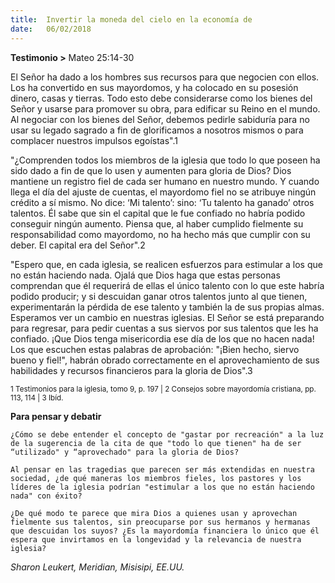 ```yaml
---
title:  Invertir la moneda del cielo en la economía de
date:   06/02/2018
---
```


**Testimonio >** Mateo 25:14-30

El Señor ha dado a los hombres sus recursos para que negocien con ellos. Los ha convertido en sus mayordomos, y ha colocado en su posesión dinero, casas y tierras. Todo esto debe considerarse como los bienes del Señor y usarse para promover su obra, para edificar su Reino en el mundo. Al negociar con los bienes del Señor, debemos pedirle sabiduría para no usar su legado sagrado a fin de glorificamos a nosotros mismos o para complacer nuestros impulsos egoístas".1 

"¿Comprenden todos los miembros de la iglesia que todo lo que poseen ha sido dado a fin de que lo usen y aumenten para gloria de Dios? Dios mantiene un registro fiel de cada ser humano en nuestro mundo. Y cuando llega el día del ajuste de cuentas, el mayordomo fiel no se atribuye ningún crédito a sí mismo. No dice: ‘Mi talento’: sino: ‘Tu talento ha ganado’ otros talentos. Él sabe que sin el capital que le fue confiado no habría podido conseguir ningún aumento. Piensa que, al haber cumplido fielmente su responsabilidad como mayordomo, no ha hecho más que cumplir con su deber. El capital era del Señor".2 

"Espero que, en cada iglesia, se realicen esfuerzos para estimular a los que no están haciendo nada. Ojalá que Dios haga que estas personas comprendan que él requerirá de ellas el único talento con lo que este habría podido producir; y si descuidan ganar otros talentos junto al que tienen, experimentarán la pérdida de ese talento y también la de sus propias almas. Esperamos ver un cambio en nuestras iglesias. El Señor se está preparando para regresar, para pedir cuentas a sus siervos por sus talentos que les ha confiado. ¡Que Dios tenga misericordia ese día de los que no hacen nada! Los que escuchen estas palabras de aprobación: "¡Bien hecho, siervo bueno y fiel!", habrán obrado correctamente en el aprovechamiento de sus habilidades y recursos financieros para la gloria de Dios".3 

<sub>1 Testimonios para la iglesia, tomo 9, p. 197 | 2 Consejos sobre mayordomía cristiana, pp. 113, 114 | 3 Ibíd.</sub>

**Para pensar y debatir**

`¿Cómo se debe entender el concepto de "gastar por recreación" a la luz de la sugerencia de la cita de que "todo lo que tienen" ha de ser “utilizado" y “aprovechado" para la gloria de Dios?`

`Al pensar en las tragedias que parecen ser más extendidas en nuestra sociedad, ¿de qué maneras los miembros fieles, los pastores y los líderes de la iglesia podrían "estimular a los que no están haciendo nada" con éxito?`
 
`¿De qué modo te parece que mira Dios a quienes usan y aprovechan fielmente sus talentos, sin preocuparse por sus hermanos y hermanas que descuidan los suyos? ¿Es la mayordomía financiera lo único que él espera que invirtamos en la longevidad y la relevancia de nuestra iglesia?`
 
_Sharon Leukert, Meridian, Misisipi, EE.UU._